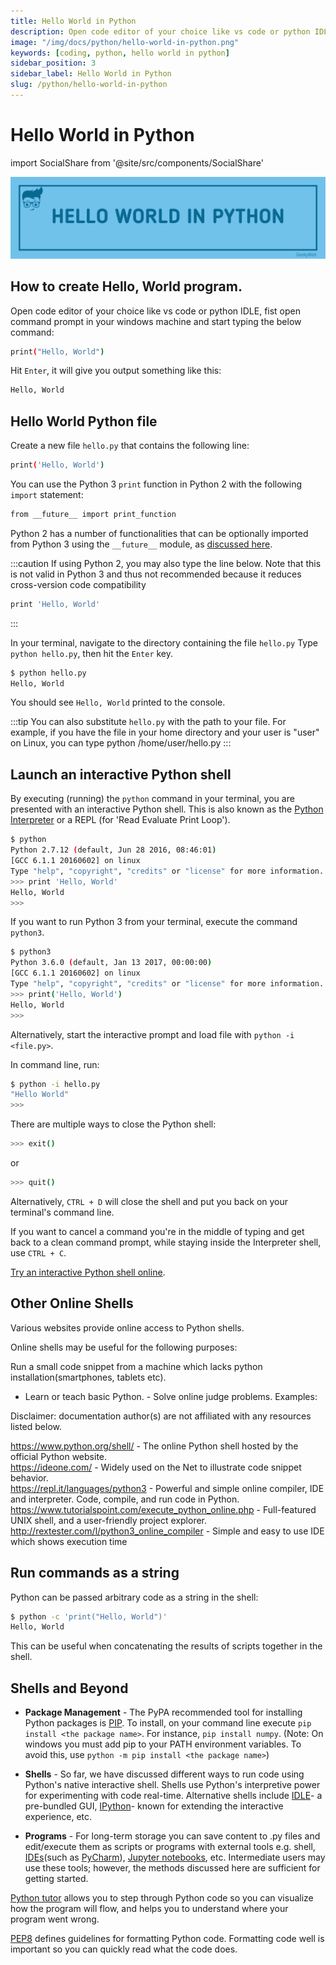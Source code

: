 ```yaml
---
title: Hello World in Python
description: Open code editor of your choice like vs code or python IDLE, fist open command prompt in your windows machine and start typing the below command...
image: "/img/docs/python/hello-world-in-python.png"
keywords: [coding, python, hello world in python]
sidebar_position: 3
sidebar_label: Hello World in Python
slug: /python/hello-world-in-python
---
```


# Hello World in Python

<!-- Import files -->

import SocialShare from '@site/src/components/SocialShare'

![Introduction to Python](../../../static/img/docs/python/hello-world-in-python.png)

## How to create Hello, World program.

Open code editor of your choice like vs code or python IDLE, fist open command prompt in your windows machine and start typing the below command:

```bash
print("Hello, World")
```

Hit `Enter`, it will give you output something like this:

```bash
Hello, World
```

## Hello World Python file

Create a new file `hello.py` that contains the following line:

```bash
print('Hello, World')
```

You can use the Python 3 `print` function in Python 2 with the following `import` statement:

```bash
from __future__ import print_function
```

Python 2 has a number of functionalities that can be optionally imported from Python 3 using the `__future__` module, as [discussed here](http://stackoverflow.com/documentation/python/809/incompatibility-between-python-3-and-python-2/6894/use-future-imports#t=201612062212456247425).

:::caution
If using Python 2, you may also type the line below. Note that this is not valid in Python 3 and thus not recommended because it reduces cross-version code compatibility

```bash
print 'Hello, World'
```

:::

In your terminal, navigate to the directory containing the file `hello.py`
Type `python hello.py`, then hit the `Enter` key.

```bash {2}
$ python hello.py
Hello, World
```

You should see `Hello, World` printed to the console.

:::tip
You can also substitute `hello.py` with the path to your file. For example, if you have the file in your home directory and your user is "user" on Linux, you can type python /home/user/hello.py
:::

## Launch an interactive Python shell

By executing (running) the `python` command in your terminal, you are presented with an interactive Python shell. This is also known as the [Python Interpreter](https://docs.python.org/3.6/tutorial/interpreter.html) or a REPL (for 'Read Evaluate Print Loop').

```bash
$ python
Python 2.7.12 (default, Jun 28 2016, 08:46:01)
[GCC 6.1.1 20160602] on linux
Type "help", "copyright", "credits" or "license" for more information.
>>> print 'Hello, World'
Hello, World
>>>
```

If you want to run Python 3 from your terminal, execute the command `python3`.

```bash
$ python3
Python 3.6.0 (default, Jan 13 2017, 00:00:00)
[GCC 6.1.1 20160602] on linux
Type "help", "copyright", "credits" or "license" for more information.
>>> print('Hello, World')
Hello, World
>>>
```

Alternatively, start the interactive prompt and load file with `python -i <file.py>`.

In command line, run:

```bash
$ python -i hello.py
"Hello World"
>>>
```

There are multiple ways to close the Python shell:

```bash
>>> exit()
```

or

```bash
>>> quit()
```

Alternatively, `CTRL + D` will close the shell and put you back on your terminal's command line.

If you want to cancel a command you're in the middle of typing and get back to a clean command prompt, while staying inside the Interpreter shell, use `CTRL + C`.

[Try an interactive Python shell online](https://www.python.org/shell/).

## Other Online Shells

Various websites provide online access to Python shells.

Online shells may be useful for the following purposes:

Run a small code snippet from a machine which lacks python installation(smartphones, tablets etc).

- Learn or teach basic Python. - Solve online judge problems.
  Examples:

Disclaimer: documentation author(s) are not affiliated with any resources listed below.

https://www.python.org/shell/ - The online Python shell hosted by the official Python website. <br/>
https://ideone.com/ - Widely used on the Net to illustrate code snippet behavior.<br/>
https://repl.it/languages/python3 - Powerful and simple online compiler, IDE and interpreter. Code, compile, and run code in Python.<br/>
https://www.tutorialspoint.com/execute_python_online.php - Full-featured UNIX shell, and a user-friendly project explorer.<br/>
http://rextester.com/l/python3_online_compiler - Simple and easy to use IDE which shows execution time

## Run commands as a string

Python can be passed arbitrary code as a string in the shell:

```bash
$ python -c 'print("Hello, World")'
Hello, World
```

This can be useful when concatenating the results of scripts together in the shell.

## Shells and Beyond

- **Package Management** - The PyPA recommended tool for installing Python packages is [PIP](https://pip.pypa.io/en/stable/). To install, on your command line execute `pip install <the package name>`. For instance, `pip install numpy`. (Note: On windows you must add pip to your PATH environment variables. To avoid this, use `python -m pip install <the package name>`)

- **Shells** - So far, we have discussed different ways to run code using Python's native interactive shell. Shells use Python's interpretive power for experimenting with code real-time. Alternative shells include [IDLE](https://docs.python.org/3/library/idle.html)- a pre-bundled GUI, [IPython](https://ipython.org/install.html)- known for extending the interactive experience, etc.

- **Programs** - For long-term storage you can save content to .py files and edit/execute them as scripts or programs with external tools e.g. shell, [IDEs](https://wiki.python.org/moin/IntegratedDevelopmentEnvironments)(such as [PyCharm](https://www.jetbrains.com/pycharm/download/)), [Jupyter notebooks](https://github.com/jupyter/notebook), etc. Intermediate users may use these tools; however, the methods discussed here are sufficient for getting started.

[Python tutor](http://www.pythontutor.com/visualize.html#mode=edit) allows you to step through Python code so you can visualize how the program will flow, and helps you to understand where your program went wrong.

[PEP8](https://www.python.org/dev/peps/pep-0008/) defines guidelines for formatting Python code. Formatting code well is important so you can quickly read what the code does.

<SocialShare />
